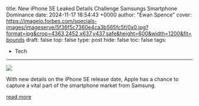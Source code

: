 title: New iPhone SE Leaked Details Challenge Samsungs Smartphone Dominance
date: 2024-11-17 18:54:43 +0000
author: "Ewan Spence"
cover: https://imageio.forbes.com/specials-images/imageserve/5f36f5c7360e4ca3b565fc5f/0x0.jpg?format=jpg&crop=4363,2452,x637,y437,safe&height=600&width=1200&fit=bounds
draft: false
top: false
type: post
hide: false
toc: false
tags:
  - Tech
---

![](https://imageio.forbes.com/specials-images/imageserve/5f36f5c7360e4ca3b565fc5f/0x0.jpg?format=jpg&crop=4363,2452,x637,y437,safe&height=600&width=1200&fit=bounds)

With new details on the iPhone SE release date, Apple has a chance to capture a vital part of the smartphone market from Samsung.

[read more](https://www.forbes.com/sites/ewanspence/2024/11/17/apple-iphone-se-leak-release-date-ios-18-3-apple-intelligence/)
